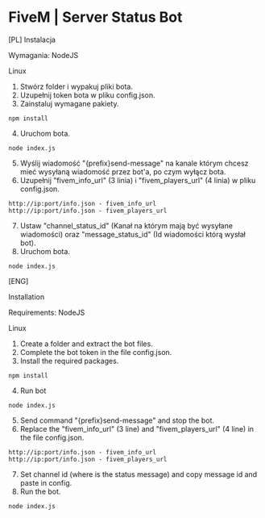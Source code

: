 # FiveM | Server Status Bot

[PL]
Instalacja

Wymagania:
  NodeJS

Linux
  1. Stwórz folder i wypakuj pliki bota.
  2. Uzupełnij token bota w pliku config.json.
  3. Zainstaluj wymagane pakiety.
  
    npm install
  4. Uruchom bota.
  
    node index.js  
  5. Wyślij wiadomość "{prefix}send-message" na kanale którym chcesz mieć wysyłaną wiadomość przez bot'a, po czym wyłącz bota.
  6. Uzupełnij "fivem_info_url" (3 linia) i "fivem_players_url" (4 linia) w pliku config.json.
  
    http://ip:port/info.json - fivem_info_url
    http://ip:port/info.json - fivem_players_url 
  7. Ustaw "channel_status_id" (Kanał na którym mają być wysyłane wiadomości) oraz "message_status_id" (Id wiadomości którą wysłał bot).
  8. Uruchom bota.
  
    node index.js    
  [ENG]
  
 Installation
 
 Requirements:
  NodeJS

Linux
  1. Create a folder and extract the bot files.
  2. Complete the bot token in the file config.json.
  3. Install the required packages.
  
    npm install
  4. Run bot
  
    node index.js
  5. Send command "{prefix}send-message" and stop the bot. 
  6. Replace the "fivem_info_url" (3 line) and "fivem_players_url" (4 line) in the file config.json.
  
    http://ip:port/info.json - fivem_info_url
    http://ip:port/info.json - fivem_players_url 
  7. Set channel id (where is the status message) and copy message id and paste in config.
  8. Run the bot.
    
    node index.js
